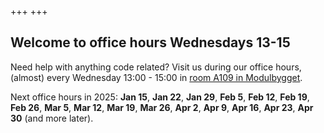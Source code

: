 +++
+++

## Welcome to office hours Wednesdays 13-15

Need help with anything code related? Visit us during our office hours,
(almost) every Wednesday 13:00 - 15:00 in [room A109 in
Modulbygget](https://link.mazemap.com/5BIQkf4U).

Next office hours in 2025: **Jan 15**, **Jan 22**, **Jan 29**, **Feb 5**, **Feb 12**, **Feb 19**, **Feb 26**, **Mar 5**, **Mar 12**, **Mar 19**, **Mar 26**, **Apr 2**, **Apr 9**, **Apr 16**, **Apr 23**, **Apr 30** (and more later).
